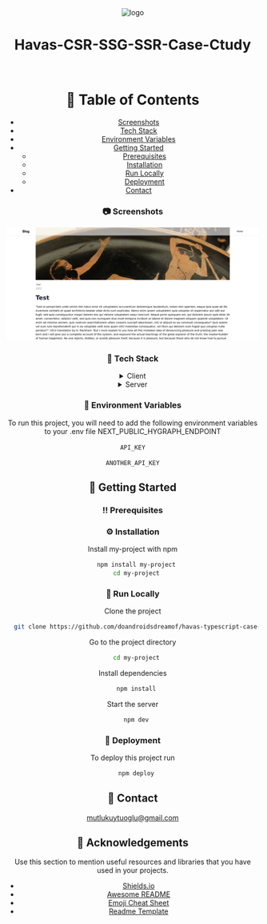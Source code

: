 <div align="center">

  <img src="./src/assets/svg/box.svg" alt="logo" width="200" height="auto" />
  <h1>Havas-CSR-SSG-SSR-Case-Ctudy</h1>

<h4>

<br />

<!-- Table of Contents -->

# :notebook_with_decorative_cover: Table of Contents

- [Screenshots](#camera-screenshots)
- [Tech Stack](#space_invader-tech-stack)
- [Environment Variables](#key-environment-variables)
- [Getting Started](#toolbox-getting-started)
  - [Prerequisites](#bangbang-prerequisites)
  - [Installation](#gear-installation)
  - [Run Locally](#running-run-locally)
  - [Deployment](#triangular_flag_on_post-deployment)
- [Contact](#handshake-contact)

<!-- Screenshots -->

### :camera: Screenshots

<div align="center">
  <img src="./public/screenshot.png" alt="screenshot1" />
</div>

<!-- TechStack -->

### :space_invader: Tech Stack

<details>
  <summary>Client</summary>
  <ul>
    <li><a href="https://www.typescriptlang.org/">Typescript</a></li>
    <li><a href="https://nextjs.org/">Next.js</a></li>
    <li><a href="https://tailwindcss.com/">TailwindCSS</a></li>
  </ul>
</details>

<details>
  <summary>Server</summary>
  <ul>
     <li><a href="https://nextjs.org/">Next.js</a></li>

  </ul>
</details>

<!-- Env Variables -->

### :key: Environment Variables

To run this project, you will need to add the following environment variables to your .env file NEXT_PUBLIC_HYGRAPH_ENDPOINT

`API_KEY`

`ANOTHER_API_KEY`

<!-- Getting Started -->

## :toolbox: Getting Started

<!-- Prerequisites -->

### :bangbang: Prerequisites

<!-- Installation -->

### :gear: Installation

Install my-project with npm

```bash
  npm install my-project
  cd my-project
```

<!-- Run Locally -->

### :running: Run Locally

Clone the project

```bash
  git clone https://github.com/doandroidsdreamof/havas-typescript-case-study.git
```

Go to the project directory

```bash
  cd my-project
```

Install dependencies

```bash
  npm install
```

Start the server

```bash
  npm dev
```

<!-- Deployment -->

### :triangular_flag_on_post: Deployment

To deploy this project run

```bash
  npm deploy
```

<!-- Contact -->

## :handshake: Contact

mutlukuytuoglu@gmail.com

<!-- Acknowledgments -->

## :gem: Acknowledgements

Use this section to mention useful resources and libraries that you have used in your projects.

- [Shields.io](https://shields.io/)
- [Awesome README](https://github.com/matiassingers/awesome-readme)
- [Emoji Cheat Sheet](https://github.com/ikatyang/emoji-cheat-sheet/blob/master/README.md#travel--places)
- [Readme Template](https://github.com/othneildrew/Best-README-Template)
